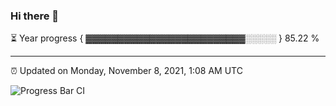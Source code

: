 ### Hi there 👋

⏳ Year progress { ▓▓▓▓▓▓▓▓▓▓▓▓▓▓▓▓▓▓▓▓▓▓▓▓▓░░░░░ } 85.22 %

---

⏰ Updated on Monday, November 8, 2021, 1:08 AM UTC

![Progress Bar CI](https://github.com/arthurbuhl/arthurbuhl/workflows/Progress%20Bar%20CI/badge.svg)
